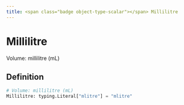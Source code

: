 ```yaml
---
title: <span class="badge object-type-scalar"></span> Millilitre
---
```

# <span class="badge object-type-scalar"></span> Millilitre

Volume: millilitre (mL)

## Definition

```python
# Volume: millilitre (mL)
Millilitre: typing.Literal["mlitre"] = "mlitre"
```
